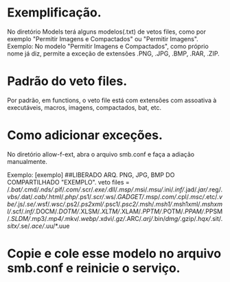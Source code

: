 # Exemplificação.
No diretório Models terá alguns modelos(.txt) de vetos files, como por exemplo "Permitir Imagens e Compactados" ou "Permitir Imagens". Exemplo: No modelo "Permitir Imagens e Compactados", como próprio nome já diz, permite a exceção de extensões .PNG, .JPG, .BMP, .RAR, .ZIP. 

# Padrão do veto files.
Por padrão, em functions, o veto file está com extensões com assoativa à executáveis, macros, imagens, compactados, bat, etc.

# Como adicionar exceções.
No diretório allow-f-ext, abra o arquivo smb.conf e faça a adiação manualmente. 

Exemplo:
[exemplo] ##LIBERADO ARQ. PNG, JPG, BMP DO COMPARTILHADO "EXEMPLO".
veto files = /*.bat/*.cmd/*.nds/*.pif/*.com/*.scr/*.exe/*.dll/*.msp/*.msi/*.msu/*.ini/*.inf/*.jad/*.jar/*.reg/*.vbs/*.dat/*.cab/*.html/*.php/*.ps1/*.scr/*.ws/*.GADGET/*.msp/*.com/*.cpl/*.msc/*.etc/*.vbe/*.js/*.se/*.wsf/*.wsc/*.ps2/*.ps2xml/*.psc1/*.psc2/*.msh/*.msh1/*.msh1xml/*.mshxml/*.scf/*.inf/*.DOCM/*.DOTM/*.XLSM/*.XLTM/*.XLAM/*.PPTM/*.POTM/*.PPAM/*.PPSM/*.SLDM/*.mp3/*.mp4/*.mkv/*.webp/*.xdvi/*.gz/*.ARC/*.arj/*.bin/*dmg/*.gzip/*.hqx/*.sit/*.sitx/*.se/*.ace/*.uu/*.uue

# Copie e cole esse modelo no arquivo smb.conf e reinicie o serviço.
